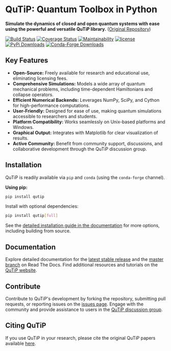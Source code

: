 # QuTiP: Quantum Toolbox in Python

**Simulate the dynamics of closed and open quantum systems with ease using the powerful and versatile QuTiP library.** ([Original Repository](https://github.com/qutip/qutip))

[![Build Status](https://github.com/qutip/qutip/actions/workflows/tests.yml/badge.svg?branch=master)](https://github.com/qutip/qutip/actions/workflows/tests.yml)
[![Coverage Status](https://img.shields.io/coveralls/qutip/qutip.svg?logo=Coveralls)](https://coveralls.io/r/qutip/qutip)
[![Maintainability](https://api.codeclimate.com/v1/badges/df502674f1dfa1f1b67a/maintainability)](https://codeclimate.com/github/qutip/qutip/maintainability)
[![license](https://img.shields.io/badge/license-New%20BSD-blue.svg)](https://opensource.org/licenses/BSD-3-Clause)
[![PyPi Downloads](https://img.shields.io/pypi/dm/qutip?label=downloads%20%7C%20pip&logo=PyPI)](https://pypi.org/project/qutip)
[![Conda-Forge Downloads](https://img.shields.io/conda/dn/conda-forge/qutip?label=downloads%20%7C%20conda&logo=Conda-Forge)](https://anaconda.org/conda-forge/qutip)

## Key Features

*   **Open-Source:** Freely available for research and educational use, eliminating licensing fees.
*   **Comprehensive Simulations:** Models a wide array of quantum mechanical problems, including time-dependent Hamiltonians and collapse operators.
*   **Efficient Numerical Backends:** Leverages NumPy, SciPy, and Cython for high-performance computations.
*   **User-Friendly:** Designed for ease of use, making quantum simulations accessible to researchers and students.
*   **Platform Compatibility:** Works seamlessly on Unix-based platforms and Windows.
*   **Graphical Output:** Integrates with Matplotlib for clear visualization of results.
*   **Active Community:**  Benefit from community support, discussions, and collaborative development through the QuTiP discussion group.

## Installation

QuTiP is readily available via `pip` and `conda` (using the `conda-forge` channel).

**Using pip:**

```bash
pip install qutip
```

Install with optional dependencies:

```bash
pip install qutip[full]
```

See the [detailed installation guide in the documentation](https://qutip.readthedocs.io/en/stable/installation.html) for more options, including building from source.

## Documentation

Explore detailed documentation for the [latest stable release](https://qutip.readthedocs.io/en/latest/) and the [master branch](https://qutip.readthedocs.io/en/master/) on Read The Docs.  Find additional resources and tutorials on the [QuTiP website](https://qutip.org/documentation.html).

## Contribute

Contribute to QuTiP's development by forking the repository, submitting pull requests, or reporting issues on the [issues page](https://github.com/qutip/qutip/issues). Engage with the community and provide assistance to users in the [QuTiP discussion group](https://groups.google.com/g/qutip).

## Citing QuTiP

If you use QuTiP in your research, please cite the original QuTiP papers available [here](https://dml.riken.jp/?s=QuTiP).